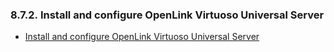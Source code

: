 <div id="vdbenginesybconfvsr" class="section">

<div class="titlepage">

<div>

<div>

### 8.7.2. Install and configure OpenLink Virtuoso Universal Server

</div>

</div>

</div>

<div class="itemizedlist">

- <a href="ch-accessinterfaces.html#virtclientrefinstallandconfigvirt"
  class="link"
  title="Installation of the ADO.Net Provider Client and Virtuoso Universal Server on Windows">Install
  and configure OpenLink Virtuoso Universal Server</a>

</div>

</div>
